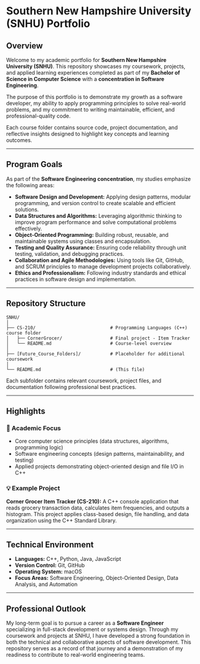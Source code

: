 # **Southern New Hampshire University (SNHU) Portfolio**

## **Overview**

Welcome to my academic portfolio for **Southern New Hampshire University (SNHU)**.
This repository showcases my coursework, projects, and applied learning experiences completed as part of my **Bachelor of Science in Computer Science** with a **concentration in Software Engineering**.

The purpose of this portfolio is to demonstrate my growth as a software developer, my ability to apply programming principles to solve real-world problems, and my commitment to writing maintainable, efficient, and professional-quality code.

Each course folder contains source code, project documentation, and reflective insights designed to highlight key concepts and learning outcomes.

---

## **Program Goals**

As part of the **Software Engineering concentration**, my studies emphasize the following areas:

* **Software Design and Development:** Applying design patterns, modular programming, and version control to create scalable and efficient solutions.
* **Data Structures and Algorithms:** Leveraging algorithmic thinking to improve program performance and solve computational problems effectively.
* **Object-Oriented Programming:** Building robust, reusable, and maintainable systems using classes and encapsulation.
* **Testing and Quality Assurance:** Ensuring code reliability through unit testing, validation, and debugging practices.
* **Collaboration and Agile Methodologies:** Using tools like Git, GitHub, and SCRUM principles to manage development projects collaboratively.
* **Ethics and Professionalism:** Following industry standards and ethical practices in software design and implementation.

---

## **Repository Structure**

```
SNHU/
│
├── CS-210/                            # Programming Languages (C++) course folder
│   ├── CornerGrocer/                  # Final project - Item Tracker
│   └── README.md                      # Course-level overview
│
├── [Future_Course_Folders]/           # Placeholder for additional coursework
│
└── README.md                          # (This file)
```

Each subfolder contains relevant coursework, project files, and documentation following professional best practices.

---

## **Highlights**

### 🧠 Academic Focus

* Core computer science principles (data structures, algorithms, programming logic)
* Software engineering concepts (design patterns, maintainability, and testing)
* Applied projects demonstrating object-oriented design and file I/O in C++

### 💡 Example Project

**Corner Grocer Item Tracker (CS-210):**
A C++ console application that reads grocery transaction data, calculates item frequencies, and outputs a histogram. This project applies class-based design, file handling, and data organization using the C++ Standard Library.

---

## **Technical Environment**

* **Languages:** C++, Python, Java, JavaScript
* **Version Control:** Git, GitHub
* **Operating System:** macOS
* **Focus Areas:** Software Engineering, Object-Oriented Design, Data Analysis, and Automation

---

## **Professional Outlook**

My long-term goal is to pursue a career as a **Software Engineer** specializing in full-stack development or systems design. Through my coursework and projects at SNHU, I have developed a strong foundation in both the technical and collaborative aspects of software development. This repository serves as a record of that journey and a demonstration of my readiness to contribute to real-world engineering teams.
